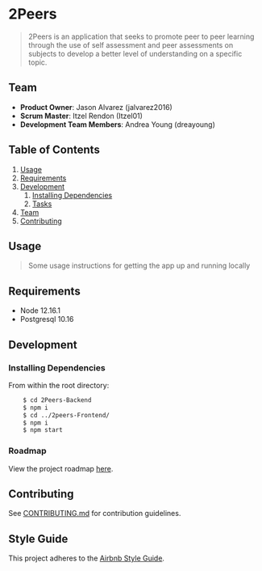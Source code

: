 # 2Peers

> 2Peers is an application that seeks to promote peer to peer learning through the use of self assessment and peer assessments on subjects to develop a better level of understanding on a specific topic.

## Team

  - __Product Owner__: Jason Alvarez (jalvarez2016)
  - __Scrum Master__: Itzel Rendon (Itzel01)
  - __Development Team Members__: Andrea Young (dreayoung)

## Table of Contents

1. [Usage](#Usage)
1. [Requirements](#requirements)
1. [Development](#development)
    1. [Installing Dependencies](#installing-dependencies)
    1. [Tasks](#tasks)
1. [Team](#team)
1. [Contributing](#contributing)

## Usage

> Some usage instructions for getting the app up and running locally

## Requirements

- Node 12.16.1
- Postgresql 10.16

## Development

### Installing Dependencies

From within the root directory:

```sh
    $ cd 2Peers-Backend
    $ npm i
    $ cd ../2peers-Frontend/
    $ npm i
    $ npm start
```

### Roadmap

View the project roadmap [here](https://github.com/orgs/2Peers/projects/1).


## Contributing

See [CONTRIBUTING.md](CONTRIBUTING.md) for contribution guidelines.


## Style Guide

This project adheres to the [Airbnb Style Guide](https://github.com/airbnb/javascript).
